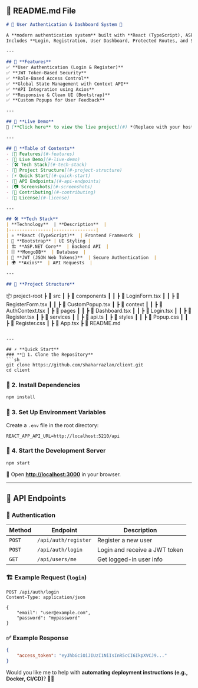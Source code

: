 ## 📌 **README.md File**
```md
# 🚀 User Authentication & Dashboard System 🔐

A **modern authentication system** built with **React (TypeScript), ASP.NET Core, MongoDB**, and **JWT Authentication**.  
Includes **Login, Registration, User Dashboard, Protected Routes, and Session Handling**.

---

## 📌 **Features**
✅ **User Authentication (Login & Register)**  
✅ **JWT Token-Based Security**  
✅ **Role-Based Access Control**  
✅ **Global State Management with Context API**  
✅ **API Integration using Axios**  
✅ **Responsive & Clean UI (Bootstrap)**  
✅ **Custom Popups for User Feedback**  

---

## 🚀 **Live Demo**
🔗 [**Click here** to view the live project](#) *(Replace with your hosted URL)*  

---

## 📜 **Table of Contents**
- [📌 Features](#-features)
- [🚀 Live Demo](#-live-demo)
- [🛠️ Tech Stack](#️-tech-stack)
- [📂 Project Structure](#-project-structure)
- [⚡ Quick Start](#-quick-start)
- [📌 API Endpoints](#-api-endpoints)
- [📷 Screenshots](#-screenshots)
- [🤝 Contributing](#-contributing)
- [📜 License](#-license)

---

## 🛠️ **Tech Stack**
| **Technology**  | **Description**  |
|----------------|----------------|
| ⚛ **React (TypeScript)**  | Frontend Framework  |
| 🎨 **Bootstrap** | UI Styling |
| 🏗 **ASP.NET Core**  | Backend API  |
| 🗄 **MongoDB**  | Database  |
| 🔑 **JWT (JSON Web Tokens)**  | Secure Authentication  |
| 🌍 **Axios**  | API Requests  |

---

## 📂 **Project Structure**
```
📦 project-root
 ┣ 📂 src
 ┃ ┣ 📂 components
 ┃ ┃ ┣ 📜 LoginForm.tsx
 ┃ ┃ ┣ 📜 RegisterForm.tsx
 ┃ ┃ ┣ 📜 CustomPopup.tsx
 ┃ ┣ 📂 context
 ┃ ┃ ┣ 📜 AuthContext.tsx
 ┃ ┣ 📂 pages
 ┃ ┃ ┣ 📜 Dashboard.tsx
 ┃ ┃ ┣ 📜 Login.tsx
 ┃ ┃ ┣ 📜 Register.tsx
 ┃ ┣ 📂 services
 ┃ ┃ ┣ 📜 api.ts
 ┃ ┣ 📂 styles
 ┃ ┃ ┣ 📜 Popup.css
 ┃ ┃ ┣ 📜 Register.css
 ┃ ┣ 📜 App.tsx
 ┣ 📜 README.md
```

---

## ⚡ **Quick Start**
### **🔹 1. Clone the Repository**
```sh
git clone https://github.com/shaharrazlan/client.git
cd client
```

### **🔹 2. Install Dependencies**
```sh
npm install
```

### **🔹 3. Set Up Environment Variables**
Create a `.env` file in the root directory:
```env
REACT_APP_API_URL=http://localhost:5210/api
```

### **🔹 4. Start the Development Server**
```sh
npm start
```
🚀 Open **[http://localhost:3000](http://localhost:3000)** in your browser.

---

## 📌 **API Endpoints**
### 🔐 **Authentication**
| Method | Endpoint | Description |
|--------|----------|-------------|
| `POST` | `/api/auth/register` | Register a new user |
| `POST` | `/api/auth/login` | Login and receive a JWT token |
| `GET`  | `/api/users/me` | Get logged-in user info |

### 🏗 **Example Request (`login`)**
```http
POST /api/auth/login
Content-Type: application/json

{
    "email": "user@example.com",
    "password": "mypassword"
}
```

### ✅ **Example Response**
```json
{
    "access_token": "eyJhbGciOiJIUzI1NiIsInR5cCI6IkpXVCJ9..."
}
```


Would you like me to help with **automating deployment instructions (e.g., Docker, CI/CD)**? 🚀🔥
